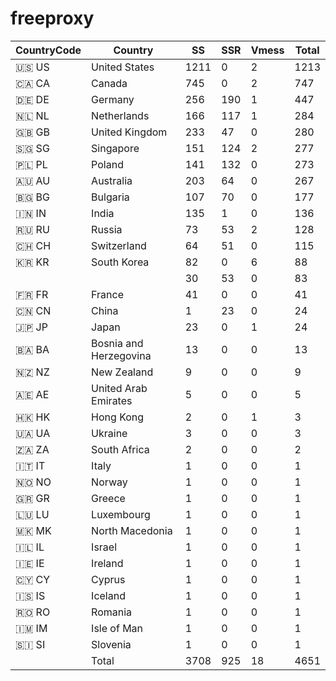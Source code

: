 # freeproxy

|CountryCode|Country|SS|SSR|Vmess|Total|
|  ----  | ----  |  ----  | ----  |  ----  | ----  |
|🇺🇸 US|United States|1211|0|2|1213|
|🇨🇦 CA|Canada|745|0|2|747|
|🇩🇪 DE|Germany|256|190|1|447|
|🇳🇱 NL|Netherlands|166|117|1|284|
|🇬🇧 GB|United Kingdom|233|47|0|280|
|🇸🇬 SG|Singapore|151|124|2|277|
|🇵🇱 PL|Poland|141|132|0|273|
|🇦🇺 AU|Australia|203|64|0|267|
|🇧🇬 BG|Bulgaria|107|70|0|177|
|🇮🇳 IN|India|135|1|0|136|
|🇷🇺 RU|Russia|73|53|2|128|
|🇨🇭 CH|Switzerland|64|51|0|115|
|🇰🇷 KR|South Korea|82|0|6|88|
| ||30|53|0|83|
|🇫🇷 FR|France|41|0|0|41|
|🇨🇳 CN|China|1|23|0|24|
|🇯🇵 JP|Japan|23|0|1|24|
|🇧🇦 BA|Bosnia and Herzegovina|13|0|0|13|
|🇳🇿 NZ|New Zealand|9|0|0|9|
|🇦🇪 AE|United Arab Emirates|5|0|0|5|
|🇭🇰 HK|Hong Kong|2|0|1|3|
|🇺🇦 UA|Ukraine|3|0|0|3|
|🇿🇦 ZA|South Africa|2|0|0|2|
|🇮🇹 IT|Italy|1|0|0|1|
|🇳🇴 NO|Norway|1|0|0|1|
|🇬🇷 GR|Greece|1|0|0|1|
|🇱🇺 LU|Luxembourg|1|0|0|1|
|🇲🇰 MK|North Macedonia|1|0|0|1|
|🇮🇱 IL|Israel|1|0|0|1|
|🇮🇪 IE|Ireland|1|0|0|1|
|🇨🇾 CY|Cyprus|1|0|0|1|
|🇮🇸 IS|Iceland|1|0|0|1|
|🇷🇴 RO|Romania|1|0|0|1|
|🇮🇲 IM|Isle of Man|1|0|0|1|
|🇸🇮 SI|Slovenia|1|0|0|1|
||Total|3708|925|18|4651|
